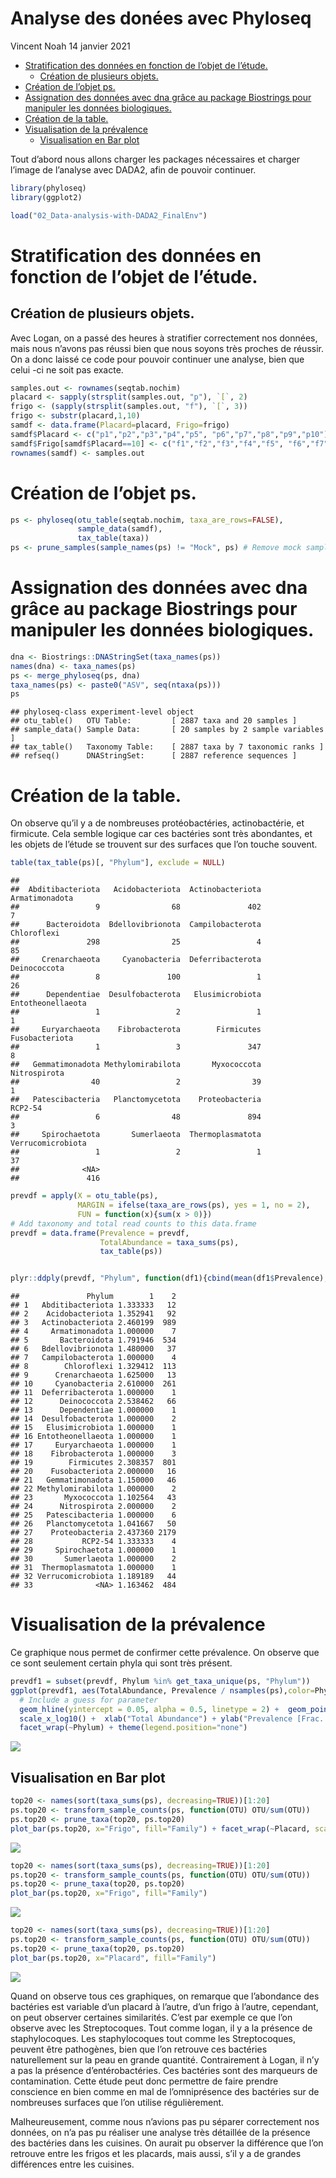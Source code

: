 Analyse des donées avec Phyloseq
================
Vincent Noah
14 janvier 2021

  - [Stratification des données en fonction de l’objet de
    l’étude.](#stratification-des-données-en-fonction-de-lobjet-de-létude.)
      - [Création de plusieurs objets.](#création-de-plusieurs-objets.)
  - [Création de l’objet ps.](#création-de-lobjet-ps.)
  - [Assignation des données avec dna grâce au package Biostrings pour
    manipuler les données
    biologiques.](#assignation-des-données-avec-dna-grâce-au-package-biostrings-pour-manipuler-les-données-biologiques.)
  - [Création de la table.](#création-de-la-table.)
  - [Visualisation de la prévalence](#visualisation-de-la-prévalence)
      - [Visualisation en Bar plot](#visualisation-en-bar-plot)

Tout d’abord nous allons charger les packages nécessaires et charger
l’image de l’analyse avec DADA2, afin de pouvoir continuer.

``` r
library(phyloseq)
library(ggplot2)
```

``` r
load("02_Data-analysis-with-DADA2_FinalEnv")
```

# Stratification des données en fonction de l’objet de l’étude.

## Création de plusieurs objets.

Avec Logan, on a passé des heures à stratifier correctement nos données,
mais nous n’avons pas réussi bien que nous soyons très proches de
réussir. On a donc laissé ce code pour pouvoir continuer une analyse,
bien que celui -ci ne soit pas exacte.

``` r
samples.out <- rownames(seqtab.nochim)
placard <- sapply(strsplit(samples.out, "p"), `[`, 2)
frigo <- (sapply(strsplit(samples.out, "f"), `[`, 3))
frigo <- substr(placard,1,10)
samdf <- data.frame(Placard=placard, Frigo=frigo)
samdf$Placard <- c("p1","p2","p3","p4","p5", "p6","p7","p8","p9","p10")
samdf$Frigo[samdf$Placard==10] <- c("f1","f2","f3","f4","f5", "f6","f7","f8","f9","f10")
rownames(samdf) <- samples.out
```

# Création de l’objet ps.

``` r
ps <- phyloseq(otu_table(seqtab.nochim, taxa_are_rows=FALSE), 
               sample_data(samdf), 
               tax_table(taxa))
ps <- prune_samples(sample_names(ps) != "Mock", ps) # Remove mock sample
```

# Assignation des données avec dna grâce au package Biostrings pour manipuler les données biologiques.

``` r
dna <- Biostrings::DNAStringSet(taxa_names(ps))
names(dna) <- taxa_names(ps)
ps <- merge_phyloseq(ps, dna)
taxa_names(ps) <- paste0("ASV", seq(ntaxa(ps)))
ps
```

    ## phyloseq-class experiment-level object
    ## otu_table()   OTU Table:         [ 2887 taxa and 20 samples ]
    ## sample_data() Sample Data:       [ 20 samples by 2 sample variables ]
    ## tax_table()   Taxonomy Table:    [ 2887 taxa by 7 taxonomic ranks ]
    ## refseq()      DNAStringSet:      [ 2887 reference sequences ]

# Création de la table.

On observe qu’il y a de nombreuses protéobactéries, actinobactérie, et
firmicute. Cela semble logique car ces bactéries sont très abondantes,
et les objets de l’étude se trouvent sur des surfaces que l’on touche
souvent.

``` r
table(tax_table(ps)[, "Phylum"], exclude = NULL)
```

    ## 
    ##  Abditibacteriota   Acidobacteriota  Actinobacteriota    Armatimonadota 
    ##                 9                68               402                 7 
    ##      Bacteroidota  Bdellovibrionota  Campilobacterota       Chloroflexi 
    ##               298                25                 4                85 
    ##     Crenarchaeota     Cyanobacteria  Deferribacterota      Deinococcota 
    ##                 8               100                 1                26 
    ##      Dependentiae  Desulfobacterota   Elusimicrobiota Entotheonellaeota 
    ##                 1                 2                 1                 1 
    ##     Euryarchaeota    Fibrobacterota        Firmicutes    Fusobacteriota 
    ##                 1                 3               347                 8 
    ##   Gemmatimonadota Methylomirabilota       Myxococcota      Nitrospirota 
    ##                40                 2                39                 1 
    ##   Patescibacteria   Planctomycetota    Proteobacteria           RCP2-54 
    ##                 6                48               894                 3 
    ##     Spirochaetota       Sumerlaeota  Thermoplasmatota Verrucomicrobiota 
    ##                 1                 2                 1                37 
    ##              <NA> 
    ##               416

``` r
prevdf = apply(X = otu_table(ps),
               MARGIN = ifelse(taxa_are_rows(ps), yes = 1, no = 2),
               FUN = function(x){sum(x > 0)})
# Add taxonomy and total read counts to this data.frame
prevdf = data.frame(Prevalence = prevdf,
                    TotalAbundance = taxa_sums(ps),
                    tax_table(ps))


plyr::ddply(prevdf, "Phylum", function(df1){cbind(mean(df1$Prevalence),sum(df1$Prevalence))})
```

    ##               Phylum        1    2
    ## 1   Abditibacteriota 1.333333   12
    ## 2    Acidobacteriota 1.352941   92
    ## 3   Actinobacteriota 2.460199  989
    ## 4     Armatimonadota 1.000000    7
    ## 5       Bacteroidota 1.791946  534
    ## 6   Bdellovibrionota 1.480000   37
    ## 7   Campilobacterota 1.000000    4
    ## 8        Chloroflexi 1.329412  113
    ## 9      Crenarchaeota 1.625000   13
    ## 10     Cyanobacteria 2.610000  261
    ## 11  Deferribacterota 1.000000    1
    ## 12      Deinococcota 2.538462   66
    ## 13      Dependentiae 1.000000    1
    ## 14  Desulfobacterota 1.000000    2
    ## 15   Elusimicrobiota 1.000000    1
    ## 16 Entotheonellaeota 1.000000    1
    ## 17     Euryarchaeota 1.000000    1
    ## 18    Fibrobacterota 1.000000    3
    ## 19        Firmicutes 2.308357  801
    ## 20    Fusobacteriota 2.000000   16
    ## 21   Gemmatimonadota 1.150000   46
    ## 22 Methylomirabilota 1.000000    2
    ## 23       Myxococcota 1.102564   43
    ## 24      Nitrospirota 2.000000    2
    ## 25   Patescibacteria 1.000000    6
    ## 26   Planctomycetota 1.041667   50
    ## 27    Proteobacteria 2.437360 2179
    ## 28           RCP2-54 1.333333    4
    ## 29     Spirochaetota 1.000000    1
    ## 30       Sumerlaeota 1.000000    2
    ## 31  Thermoplasmatota 1.000000    1
    ## 32 Verrucomicrobiota 1.189189   44
    ## 33              <NA> 1.163462  484

# Visualisation de la prévalence

Ce graphique nous permet de confirmer cette prévalence. On observe que
ce sont seulement certain phyla qui sont très présent.

``` r
prevdf1 = subset(prevdf, Phylum %in% get_taxa_unique(ps, "Phylum"))
ggplot(prevdf1, aes(TotalAbundance, Prevalence / nsamples(ps),color=Phylum)) +
  # Include a guess for parameter
  geom_hline(yintercept = 0.05, alpha = 0.5, linetype = 2) +  geom_point(size = 2, alpha = 0.7) +
  scale_x_log10() +  xlab("Total Abundance") + ylab("Prevalence [Frac. Samples]") +
  facet_wrap(~Phylum) + theme(legend.position="none")
```

![](03_Phyloseq-analysis_files/figure-gfm/unnamed-chunk-8-1.png)<!-- -->

## Visualisation en Bar plot

``` r
top20 <- names(sort(taxa_sums(ps), decreasing=TRUE))[1:20]
ps.top20 <- transform_sample_counts(ps, function(OTU) OTU/sum(OTU))
ps.top20 <- prune_taxa(top20, ps.top20)
plot_bar(ps.top20, x="Frigo", fill="Family") + facet_wrap(~Placard, scales="free_x")
```

![](03_Phyloseq-analysis_files/figure-gfm/unnamed-chunk-9-1.png)<!-- -->

``` r
top20 <- names(sort(taxa_sums(ps), decreasing=TRUE))[1:20]
ps.top20 <- transform_sample_counts(ps, function(OTU) OTU/sum(OTU))
ps.top20 <- prune_taxa(top20, ps.top20)
plot_bar(ps.top20, x="Frigo", fill="Family")
```

![](03_Phyloseq-analysis_files/figure-gfm/unnamed-chunk-10-1.png)<!-- -->

``` r
top20 <- names(sort(taxa_sums(ps), decreasing=TRUE))[1:20]
ps.top20 <- transform_sample_counts(ps, function(OTU) OTU/sum(OTU))
ps.top20 <- prune_taxa(top20, ps.top20)
plot_bar(ps.top20, x="Placard", fill="Family") 
```

![](03_Phyloseq-analysis_files/figure-gfm/unnamed-chunk-11-1.png)<!-- -->

Quand on observe tous ces graphiques, on remarque que l’abondance des
bactéries est variable d’un placard à l’autre, d’un frigo à l’autre,
cependant, on peut observer certaines similarités. C’est par exemple ce
que l’on observe avec les Streptocoques. Tout comme logan, il y a la
présence de staphylocoques. Les staphylocoques tout comme les
Streptocoques, peuvent être pathogènes, bien que l’on retrouve ces
bactéries naturellement sur la peau en grande quantité. Contrairement à
Logan, il n’y a pas la présence d’entérobactéries. Ces bactéries sont
des marqueurs de contamination. Cette étude peut donc permettre de faire
prendre conscience en bien comme en mal de l’omniprésence des bactéries
sur de nombreuses surfaces que l’on utilise régulièrement.

Malheureusement, comme nous n’avions pas pu séparer correctement nos
données, on n’a pas pu réaliser une analyse très détaillée de la
présence des bactéries dans les cuisines. On aurait pu observer la
différence que l’on retrouve entre les frigos et les placards, mais
aussi, s’il y a de grandes différences entre les cuisines.
